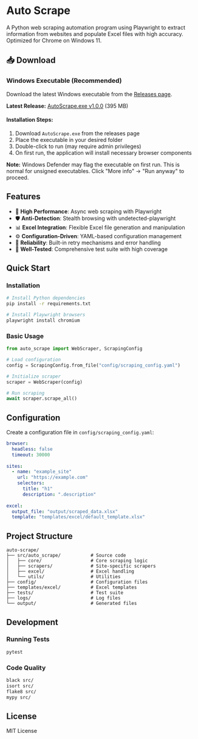 # Auto Scrape

A Python web scraping automation program using Playwright to extract information from websites and populate Excel files with high accuracy. Optimized for Chrome on Windows 11.

## 📥 Download

### Windows Executable (Recommended)
Download the latest Windows executable from the [Releases page](https://github.com/joja16/test-scape/releases).

**Latest Release:** [AutoScrape.exe v1.0.0](https://github.com/joja16/test-scape/releases/latest/download/AutoScrape.exe) (395 MB)

#### Installation Steps:
1. Download `AutoScrape.exe` from the releases page
2. Place the executable in your desired folder
3. Double-click to run (may require admin privileges)
4. On first run, the application will install necessary browser components

**Note:** Windows Defender may flag the executable on first run. This is normal for unsigned executables. Click "More info" → "Run anyway" to proceed.

## Features

- 🚀 **High Performance**: Async web scraping with Playwright
- 🛡️ **Anti-Detection**: Stealth browsing with undetected-playwright
- 📊 **Excel Integration**: Flexible Excel file generation and manipulation
- ⚙️ **Configuration-Driven**: YAML-based configuration management
- 🔄 **Reliability**: Built-in retry mechanisms and error handling
- 🧪 **Well-Tested**: Comprehensive test suite with high coverage

## Quick Start

### Installation

```bash
# Install Python dependencies
pip install -r requirements.txt

# Install Playwright browsers
playwright install chromium
```

### Basic Usage

```python
from auto_scrape import WebScraper, ScrapingConfig

# Load configuration
config = ScrapingConfig.from_file("config/scraping_config.yaml")

# Initialize scraper
scraper = WebScraper(config)

# Run scraping
await scraper.scrape_all()
```

## Configuration

Create a configuration file in `config/scraping_config.yaml`:

```yaml
browser:
  headless: false
  timeout: 30000
  
sites:
  - name: "example_site"
    url: "https://example.com"
    selectors:
      title: "h1"
      description: ".description"
    
excel:
  output_file: "output/scraped_data.xlsx"
  template: "templates/excel/default_template.xlsx"
```

## Project Structure

```
auto-scrape/
├── src/auto_scrape/           # Source code
│   ├── core/                  # Core scraping logic
│   ├── scrapers/              # Site-specific scrapers
│   ├── excel/                 # Excel handling
│   └── utils/                 # Utilities
├── config/                    # Configuration files
├── templates/excel/           # Excel templates
├── tests/                     # Test suite
├── logs/                      # Log files
└── output/                    # Generated files
```

## Development

### Running Tests

```bash
pytest
```

### Code Quality

```bash
black src/
isort src/
flake8 src/
mypy src/
```

## License

MIT License